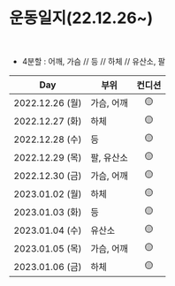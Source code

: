 # 운동일지(22.12.26~)

​    

- 4분할 : 어깨, 가슴 // 등 // 하체 // 유산소, 팔

| Day             | 부위       | 컨디션 |
| --------------- | ---------- | :----: |
| 2022.12.26 (월) | 가슴, 어깨 |   🟡    |
| 2022.12.27 (화) | 하체       |   🟡    |
| 2022.12.28 (수) | 등         |   🟡    |
| 2022.12.29 (목) | 팔, 유산소 |   🟡    |
| 2022.12.30 (금) | 가슴, 어깨 |   🟡    |
| 2023.01.02 (월) | 하체       |   🟡    |
| 2023.01.03 (화) | 등         |   🟡    |
| 2023.01.04 (수) | 유산소     |   🟡    |
| 2023.01.05 (목) | 가슴, 어깨 |   🟡    |
| 2023.01.06 (금) | 하체       |   🟡    |